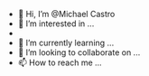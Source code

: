- 👋 Hi, I’m @Michael Castro
- 👀 I’m interested in ...
- 
- 🌱 I’m currently learning ...
- 💞️ I’m looking to collaborate on ...
- 📫 How to reach me ...

<!---
Michaeldecasto/Michaeldecasto is a ✨ special ✨ repository because its `README.md` (this file) appears on your GitHub profile.
You can click the Preview link to take a look at your changes.
--->
